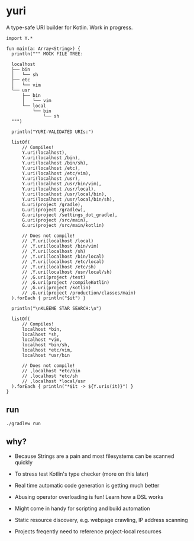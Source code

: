 # yuri

A type-safe URI builder for Kotlin. Work in progress.

```
import Y.*

fun main(a: Array<String>) {
  println(""" MOCK FILE TREE:

  localhost
  ├── bin
  │   └── sh
  ├── etc
  │   └── vim
  └── usr
      ├── bin
      │   └── vim
      └── local
          └── bin
              └── sh
  """)

  println("YURI-VALIDATED URIs:")

  listOf(
      // Compiles!
      Y.uri(localhost),
      Y.uri(localhost /bin),
      Y.uri(localhost /bin/sh),
      Y.uri(localhost /etc),
      Y.uri(localhost /etc/vim),
      Y.uri(localhost /usr),
      Y.uri(localhost /usr/bin/vim),
      Y.uri(localhost /usr/local),
      Y.uri(localhost /usr/local/bin),
      Y.uri(localhost /usr/local/bin/sh),
      G.uri(project /gradle),
      G.uri(project /gradlew),
      G.uri(project /settings_dot_gradle),
      G.uri(project /src/main),
      G.uri(project /src/main/kotlin)

      // Does not compile!
      // ,Y.uri(localhost /local)
      // ,Y.uri(localhost /bin/vim)
      // ,Y.uri(localhost /sh)
      // ,Y.uri(localhost /bin/local)
      // ,Y.uri(localhost /etc/local)
      // ,Y.uri(localhost /etc/sh)
      // ,Y.uri(localhost /usr/local/sh)
      // ,G.uri(project /test)
      // ,G.uri(project /compileKotlin)
      // ,G.uri(project /kotlin)
      // ,G.uri(project /production/classes/main)
  ).forEach { println("$it") }

  println("\nKLEENE STAR SEARCH:\n")

  listOf(
      // Compiles!
      localhost *bin,
      localhost *sh,
      localhost *vim,
      localhost *bin/sh,
      localhost *etc/vim,
      localhost *usr/bin

      // Does not compile!
      // ,localhost *etc/bin
      // ,localhost *etc/sh
      // ,localhost *local/usr
  ).forEach { println("*$it -> ${Y.uris(it)}") }
}
```


## run

`./gradlew run`

## why?

- Because Strings are a pain and most filesystems can be scanned quickly

- To stress test Kotlin's type checker (more on this later)

- Real time automatic code generation is getting much better

- Abusing operator overloading is fun! Learn how a DSL works

- Might come in handy for scripting and build automation

- Static resource discovery, e.g. webpage crawling, IP address scanning

- Projects freqently need to reference project-local resources
